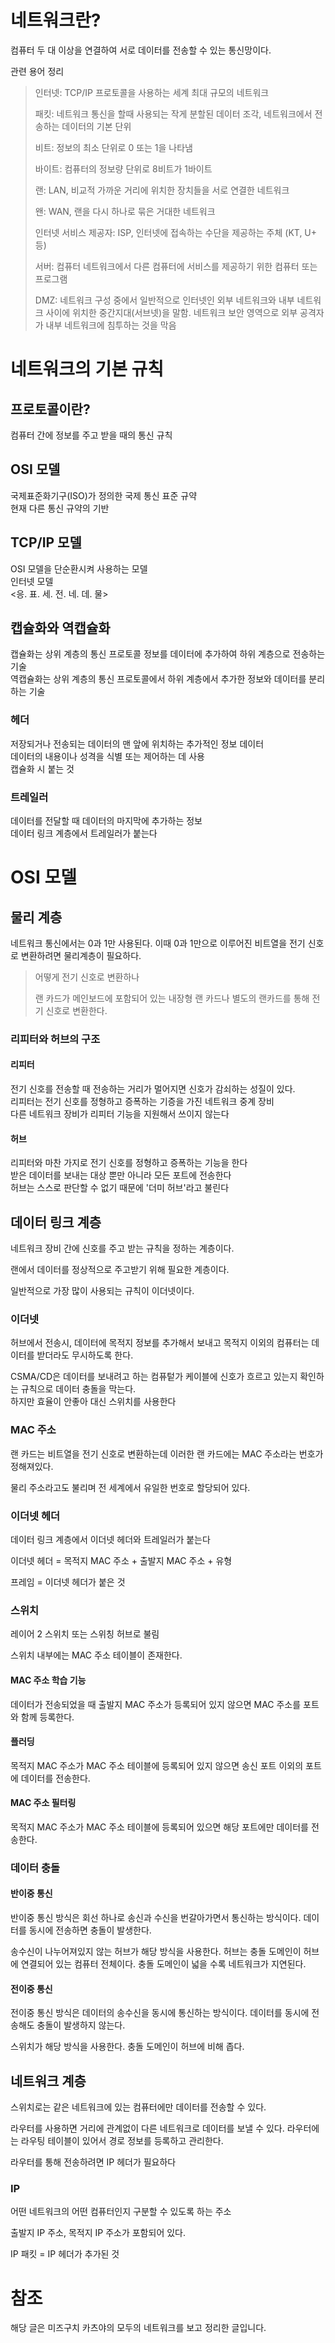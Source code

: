# 네트워크란?
컴퓨터 두 대 이상을 연결하여 서로 데이터를 전송할 수 있는 통신망이다.

관련 용어 정리

>인터넷: TCP/IP 프로토콜을 사용하는 세계 최대 규모의 네트워크
>
>패킷: 네트워크 통신을 할때 사용되는 작게 분할된 데이터 조각, 네트워크에서 전송하는 데이터의 기본 단위
>
>비트: 정보의 최소 단위로 0 또는 1을 나타냄
>
>바이트: 컴퓨터의 정보량 단위로 8비트가 1바이트
>
>랜: LAN, 비교적 가까운 거리에 위치한 장치들을 서로 연결한 네트워크
>
>왠: WAN, 랜을 다시 하나로 묶은 거대한 네트워크
>
>인터넷 서비스 제공자: ISP, 인터넷에 접속하는 수단을 제공하는 주체 (KT, U+ 등)
>
>서버: 컴퓨터 네트워크에서 다른 컴퓨터에 서비스를 제공하기 위한 컴퓨터 또는 프로그램
>
>DMZ: 네트워크 구성 중에서 일반적으로 인터넷인 외부 네트워크와 내부 네트워크 사이에 위치한 중간지대(서브넷)을 말함. 네트워크 보안 영역으로 외부 공격자가 내부 네트워크에 침투하는 것을 막음

# 네트워크의 기본 규칙
## 프로토콜이란?
컴퓨터 간에 정보를 주고 받을 때의 통신 규칙

## OSI 모델
국제표준화기구(ISO)가 정의한 국제 통신 표준 규약 <br/>
현재 다른 통신 규약의 기반

## TCP/IP 모델
OSI 모델을 단순환시켜 사용하는 모델 <br/>
인터넷 모델 <br/>
<응. 표. 세. 전. 네. 데. 물>

## 캡슐화와 역캡슐화
캡슐화는 상위 계층의 통신 프로토콜 정보를 데이터에 추가하여 하위 계층으로 전송하는 기술 <br/>
역캡슐화는 상위 계층의 통신 프로토콜에서 하위 계층에서 추가한 정보와 데이터를 분리하는 기술

### 헤더
저장되거나 전송되는 데이터의 맨 앞에 위치하는 추가적인 정보 데이터 <br/>
데이터의 내용이나 성격을 식별 또는 제어하는 데 사용 <br/>
캡슐화 시 붙는 것

### 트레일러
데이터를 전달할 때 데이터의 마지막에 추가하는 정보 <br/>
데이터 링크 계층에서 트레일러가 붙는다

# OSI 모델
## 물리 계층
네트워크 통신에서는 0과 1만 사용된다. 이때 0과 1만으로 이루어진 비트열을 전기 신호로 변환하려면 물리계층이 필요하다.

> 어떻게 전기 신호로 변환하나
> 
> 랜 카드가 메인보드에 포함되어 있는 내장형 랜 카드나 별도의 랜카드를 통해 전기 신호로 변환한다.

### 리피터와 허브의 구조
#### 리피터
전기 신호를 전송할 때 전송하는 거리가 멀어지면 신호가 감쇠하는 성질이 있다. <br/>
리피터는 전기 신호를 정형하고 증폭하는 기증을 가진 네트워크 중계 장비 <br/>
다른 네트워크 장비가 리피터 기능을 지원해서 쓰이지 않는다

#### 허브
리피터와 마찬 가지로 전기 신호를 정형하고 증폭하는 기능을 한다 <br/>
받은 데이터를 보내는 대상 뿐만 아니라 모든 포트에 전송한다 <br/>
허브는 스스로 판단할 수 없기 때문에 '더미 허브'라고 불린다 <br/>

## 데이터 링크 계층
네트워크 장비 간에 신호를 주고 받는 규칙을 정하는 계층이다.

랜에서 데이터를 정상적으로 주고받기 위해 필요한 계층이다. 

일반적으로 가장 많이 사용되는 규칙이 이더넷이다.

### 이더넷
허브에서 전송시, 데이터에 목적지 정보를 추가해서 보내고 목적지 이외의 컴퓨터는 데이터를 받더라도 무시하도록 한다.

CSMA/CD은 데이터를 보내려고 하는 컴퓨텉가 케이블에 신호가 흐르고 있는지 확인하는 규칙으로 데이터 충돌을 막는다. <br/>
하지만 효율이 안좋아 대신 스위치를 사용한다

### MAC 주소
랜 카드는 비트열을 전기 신호로 변환하는데 이러한 랜 카드에는 MAC 주소라는 번호가 정해져있다.

물리 주소라고도 불리며 전 세계에서 유일한 번호로 할당되어 있다.

### 이더넷 헤더
데이터 링크 계층에서 이더넷 헤더와 트레일러가 붙는다

이더넷 헤더 =  목적지 MAC 주소 + 출발지 MAC 주소 + 유형

프레임 =  이더넷 헤더가 붙은 것

### 스위치
레이어 2 스위치 또는 스위칭 허브로 불림

스위치 내부에는 MAC 주소 테이블이 존재한다. 

#### MAC 주소 학습 기능
데이터가 전송되었을 때 출발지 MAC 주소가 등록되어 있지 않으면 MAC 주소를 포트와 함께 등록한다.

#### 플러딩
목적지 MAC 주소가 MAC 주소 테이블에 등록되어 있지 않으면 송신 포트 이외의 포트에 데이터를 전송한다.

#### MAC 주소 필터링
목적지 MAC 주소가 MAC 주소 테이블에 등록되어 있으면 해당 포트에만 데이터를 전송한다. 

### 데이터 충돌

#### 반이중 통신
반이중 통신 방식은 회선 하나로 송신과 수신을 번갈아가면서 통신하는 방식이다. 데이터를 동시에 전송하면 충돌이 발생한다.

송수신이 나누어져있지 않는 허브가 해당 방식을 사용한다. 허브는 충돌 도메인이 허브에 연결되어 있는 컴퓨터 전체이다. 충돌 도메인이 넓을 수록 네트워크가 지연된다.

#### 전이중 통신
전이중 통신 방식은 데이터의 송수신을 동시에 통신하는 방식이다. 데이터를 동시에 전송해도 충돌이 발생하지 않는다.

스위치가 해당 방식을 사용한다. 충돌 도메인이 허브에 비해 좁다. 


## 네트워크 계층
스위치로는 같은 네트워크에 있는 컴퓨터에만 데이터를 전송할 수 있다.

라우터를 사용하면 거리에 관계없이 다른 네트워크로 데이터를 보낼 수 있다. 라우터에는 라우팅 테이블이 있어서 경로 정보를 등록하고 관리한다.

라우터를 통해 전송하려면 IP 헤더가 필요하다

### IP
어떤 네트워크의 어떤 컴퓨터인지 구분할 수 있도록 하는 주소

출발지 IP 주소, 목적지 IP 주소가 포함되어 있다.

IP 패킷 = IP 헤더가 추가된 것


# 참조
해당 글은 미즈구치 카츠야의 모두의 네트워크를 보고 정리한 글입니다.
